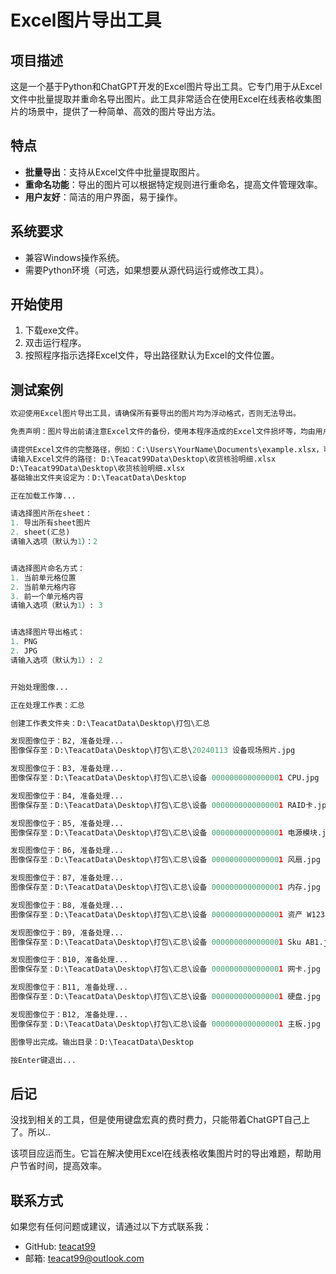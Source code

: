 # Excel图片导出工具

## 项目描述

这是一个基于Python和ChatGPT开发的Excel图片导出工具。它专门用于从Excel文件中批量提取并重命名导出图片。此工具非常适合在使用Excel在线表格收集图片的场景中，提供了一种简单、高效的图片导出方法。

## 特点

- **批量导出**：支持从Excel文件中批量提取图片。
- **重命名功能**：导出的图片可以根据特定规则进行重命名，提高文件管理效率。
- **用户友好**：简洁的用户界面，易于操作。

## 系统要求

- 兼容Windows操作系统。
- 需要Python环境（可选，如果想要从源代码运行或修改工具）。

## 开始使用

1. 下载exe文件。
2. 双击运行程序。
3. 按照程序指示选择Excel文件，导出路径默认为Excel的文件位置。

## 测试案例

```python
欢迎使用Excel图片导出工具，请确保所有要导出的图片均为浮动格式，否则无法导出。

免责声明：图片导出前请注意Excel文件的备份，使用本程序造成的Excel文件损坏等，均由用户自行承担，与作者无关。

请提供Excel文件的完整路径，例如：C:\Users\YourName\Documents\example.xlsx，可以使用 Ctrl+Z 加回车退出输入。
请输入Excel文件的路径: D:\Teacat99Data\Desktop\收货核验明细.xlsx
D:\Teacat99Data\Desktop\收货核验明细.xlsx
基础输出文件夹设定为：D:\TeacatData\Desktop

正在加载工作簿...

请选择图片所在sheet：
1. 导出所有sheet图片
2. sheet(汇总)
请输入选项（默认为1）：2


请选择图片命名方式：
1. 当前单元格位置
2. 当前单元格内容
3. 前一个单元格内容
请输入选项（默认为1）: 3


请选择图片导出格式：
1. PNG
2. JPG
请输入选项（默认为1）: 2


开始处理图像...

正在处理工作表：汇总

创建工作表文件夹：D:\TeacatData\Desktop\打包\汇总

发现图像位于：B2, 准备处理...
图像保存至：D:\TeacatData\Desktop\打包\汇总\20240113 设备现场照片.jpg

发现图像位于：B3, 准备处理...
图像保存至：D:\TeacatData\Desktop\打包\汇总\设备 0000000000000001 CPU.jpg

发现图像位于：B4, 准备处理...
图像保存至：D:\TeacatData\Desktop\打包\汇总\设备 0000000000000001 RAID卡.jpg

发现图像位于：B5, 准备处理...
图像保存至：D:\TeacatData\Desktop\打包\汇总\设备 0000000000000001 电源模块.jpg

发现图像位于：B6, 准备处理...
图像保存至：D:\TeacatData\Desktop\打包\汇总\设备 0000000000000001 风扇.jpg

发现图像位于：B7, 准备处理...
图像保存至：D:\TeacatData\Desktop\打包\汇总\设备 0000000000000001 内存.jpg

发现图像位于：B8, 准备处理...
图像保存至：D:\TeacatData\Desktop\打包\汇总\设备 0000000000000001 资产 W1234567890.jpg

发现图像位于：B9, 准备处理...
图像保存至：D:\TeacatData\Desktop\打包\汇总\设备 0000000000000001 Sku AB1.jpg

发现图像位于：B10, 准备处理...
图像保存至：D:\TeacatData\Desktop\打包\汇总\设备 0000000000000001 网卡.jpg

发现图像位于：B11, 准备处理...
图像保存至：D:\TeacatData\Desktop\打包\汇总\设备 0000000000000001 硬盘.jpg

发现图像位于：B12, 准备处理...
图像保存至：D:\TeacatData\Desktop\打包\汇总\设备 0000000000000001 主板.jpg

图像导出完成。输出目录：D:\TeacatData\Desktop

按Enter键退出...
```

## 后记

没找到相关的工具，但是使用键盘宏真的费时费力，只能带着ChatGPT自己上了。所以..

该项目应运而生。它旨在解决使用Excel在线表格收集图片时的导出难题，帮助用户节省时间，提高效率。


## 联系方式

如果您有任何问题或建议，请通过以下方式联系我：

- GitHub: [teacat99](https://github.com/teacat99)
- 邮箱: teacat99@outlook.com

